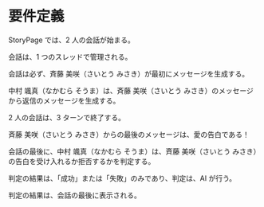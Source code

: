# 要件定義

StoryPage では、2 人の会話が始まる。

会話は、1 つのスレッドで管理される。

会話は必ず、斉藤 美咲（さいとう みさき）が最初にメッセージを生成する。

中村 颯真（なかむら そうま）は、斉藤 美咲（さいとう みさき）のメッセージから返信のメッセージを生成する。

2 人の会話は、3 ターンで終了する。

斉藤 美咲（さいとう みさき）からの最後のメッセージは、愛の告白である！

会話の最後に、中村 颯真（なかむら そうま）は、斉藤 美咲（さいとう みさき）の告白を受け入れるか拒否するかを判定する。

判定の結果は、「成功」または「失敗」のみであり、判定は、AI が行う。

判定の結果は、会話の最後に表示される。
